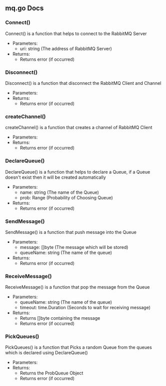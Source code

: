 ## mq.go Docs

### Connect()

Connect() is a function that helps to connect to the RabbitMQ Server

- Parameters:
  - uri: string (The address of RabbitMQ Server)
- Returns:
  - Returns error (if occurred)

### Disconnect()

Disconnect() is a function that disconnect the RabbitMQ Client and Channel

- Parameters:
- Returns:
  - Returns error (if occurred)

### createChannel()

createChannel() is a function that creates a channel of RabbitMQ Client

- Parameters:
- Returns:
  - Returns error (if occurred)

### DeclareQueue()

DeclareQueue() is a function that helps to declare a Queue, if a Queue doesn't exist then it will be created automatically

- Parameters:
  - name: string (The name of the Queue)
  - prob: Range (Probability of Choosing Queue)
- Returns:
  - Returns error (if occurred)

### SendMessage()

SendMessage() is a function that push message into the Queue

- Parameters:
  - message: []byte (The message which will be stored)
  - queueName: string (The name of the queue)
- Returns:
  - Returns error (if occurred)

### ReceiveMessage()

ReceiveMessage() is a function that pop the message from the Queue

- Parameters:
  - queueName: string (The name of the queue)
  - timeout: time.Duration (Seconds to wait for receiving message)
- Returns:
  - Returns []byte containing the message
  - Returns error (if occurred)

### PickQueues()

PickQueues() is a function that Picks a random Queue from the queues which is declared using DeclareQueue()

- Parameters:
- Returns:
  - Returns the ProbQueue Object
  - Returns error (if occurred)
